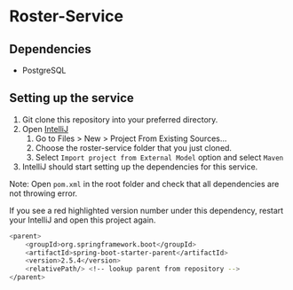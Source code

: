 # Roster-Service

## Dependencies
* PostgreSQL
## Setting up the service
1. Git clone this repository into your preferred directory.
2. Open [IntelliJ](https://www.jetbrains.com/idea/)
    1. Go to Files > New > Project From Existing Sources...
    2. Choose the roster-service folder that you just cloned.
    3. Select ```Import project from External Model``` option and select ```Maven```
3. IntelliJ should start setting up the dependencies for this service.

Note: Open ```pom.xml``` in the root folder and check that all dependencies are not throwing error.

If you see a red highlighted version number under this dependency, restart your IntelliJ and open this project again.
```sh
<parent>
    <groupId>org.springframework.boot</groupId>
    <artifactId>spring-boot-starter-parent</artifactId>
    <version>2.5.4</version>
    <relativePath/> <!-- lookup parent from repository -->
</parent>
```